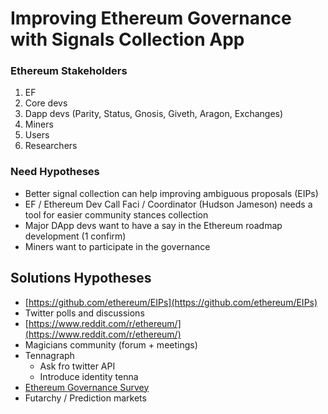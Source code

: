 # Improving Ethereum Governance with Signals Collection App

### Ethereum Stakeholders

1. EF
2. Core devs
3. Dapp devs \(Parity, Status, Gnosis, Giveth, Aragon, Exchanges\)
4. Miners
5. Users
6. Researchers

### Need Hypotheses

* Better signal collection can help improving ambiguous proposals \(EIPs\)
* EF / Ethereum Dev Call Faci / Coordinator \(Hudson Jameson\) needs a tool for easier community stances collection
* Major DApp devs want to have a say in the Ethereum roadmap development \(1 confirm\)
* Miners want to participate in the governance

## Solutions Hypotheses

* [https://github.com/ethereum/EIPs](https://github.com/ethereum/EIPs)
* Twitter polls and discussions
* [https://www.reddit.com/r/ethereum/](https://www.reddit.com/r/ethereum/)
* Magicians community \(forum + meetings\)
* Tennagraph
  * Ask fro twitter API 
  * Introduce identity tenna
* [Ethereum Governance Survey](https://ethereum-magicians.org/t/ethereum-governance-survey-call-to-action/3137)
* Futarchy / Prediction markets

